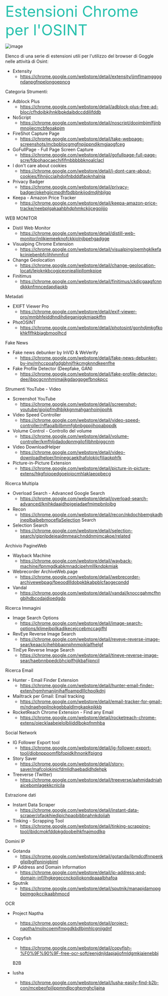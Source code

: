 <font color=#28c1ad size="20"><p aling="center"><span class="panelmsg" translate="no">Estensioni Chrome per l'OSINT</span></p></font>
            
![image](https://user-images.githubusercontent.com/98583912/186096469-d330cbd1-c8ea-4969-b593-30f5cb52a478.png)

Elenco di una serie di estensioni utili per l'utilizzo del browser di Goggle nelle attività di Osint:

- Extensity 
  - https://chrome.google.com/webstore/detail/extensity/jjmflmamggggndanpgfnpelongoepncg
  
Categoria Strumenti:
- Adblock Plus 
  - https://chrome.google.com/webstore/detail/adblock-plus-free-ad-bloc/cfhdojbkjhnklbpkdaibdccddilifddb
- NoScript 
  - https://chrome.google.com/webstore/detail/noscript/doojmbjmlfjjnbmnoijecmcbfeoakpjm
- FireShot Capture Page 
  - https://chrome.google.com/webstore/detail/take-webpage-screenshots/mcbpblocgmgfnpjjppndjkmgjaogfceg
- GoFullPage - Full Page Screen Capture 
  - https://chrome.google.com/webstore/detail/gofullpage-full-page-scre/fdpohaocaechififmbbbbbknoalclacl
- I don't care about cookies 
  - https://chrome.google.com/webstore/detail/i-dont-care-about-cookies/fihnjjcciajhdojfnbdddfaoknhalnja
- Privacy Badger 
  - https://chrome.google.com/webstore/detail/privacy-badger/pkehgijcmpdhfbdbbnkijodmdjhbjlgp
- Keepa - Amazon Price Tracker 
  - https://chrome.google.com/webstore/detail/keepa-amazon-price-tracke/neebplgakaahbhdphmkckjjcegoiijjo

WEB MONITOR
- Distil Web Monitor 
  - https://chrome.google.com/webstore/detail/distill-web-monitor/inlikjemeeknofckkjolnjbpehgadgge
- Visualping Chrome Extension 
  - https://chrome.google.com/webstore/detail/visualping/pemhgklkefakciniebenbfclihhmmfcd
- Change Geolocation 
  - https://chrome.google.com/webstore/detail/change-geolocation-locati/lejoknkbcogjceoniealiipllomkpioe
- Finitimus 
  - https://chrome.google.com/webstore/detail/finitimus/ckdjcgaagfcnndkkknfmncedapdjaokb


Metadati
- EXIFT Viewer Pro 
  - https://chrome.google.com/webstore/detail/exif-viewer-pro/mmbhfeiddhndihdjeganjggkmjapkffm
- PhotOSINT 
  - https://chrome.google.com/webstore/detail/photosint/gonhdjmkgfkokhkflfhkbiagbmoolhcd

Fake News
- Fake news debunker by InVID & WeVerify 
  - https://chrome.google.com/webstore/detail/fake-news-debunker-by-inv/mhccpoafgdgbhnjfhkcmgknndkeenfhe
- Fake Profile Detector (Deepfake, GAN) 
  - https://chrome.google.com/webstore/detail/fake-profile-detector-dee/jbpcgcnnhmjmajjkgdaogpgefbnokpcc

Strumenti YouTube - Video
- Screenshot YouTube 
  - https://chrome.google.com/webstore/detail/screenshot-youtube/gjoijpfmdhbjkkgnmahganhoinjjpohk
- Video Speed Controller 
  - https://chrome.google.com/webstore/detail/video-speed-controller/nffaoalbilbmmfgbnbgppjihopabppdk
- Volume Control - Controllo del volume 
  - https://chrome.google.com/webstore/detail/volume-controller/kmfhljjdadodpnmgilofilbhnbiggcnm
- Video DownloadHelper 
  - https://chrome.google.com/webstore/detail/video-downloadhelper/lmjnegcaeklhafolokijcfjliaokphfk
- Picture-in-Picture Extension 
  - https://chrome.google.com/webstore/detail/picture-in-picture-extens/hkgfoiooedgoejojocmhlaklaeopbecg

Ricerca Multipla
- Overload Search - Advanced Google Search 
  - https://chrome.google.com/webstore/detail/overload-search-advanced/knihkdaajdhpjgeiadaefmjmpbnlojbg
- Recon 
  - https://chrome.google.com/webstore/detail/recon/nkdochbemgkadhjneplbaibebmoceflaSelection Search
- Selection Search
  - https://chrome.google.com/webstore/detail/selection-search/gipnlpdeieaidmmeaichnddnmjmcakoe/related 

Archivio PagineWeb
- Wayback Machine 
  - https://chrome.google.com/webstore/detail/wayback-machine/fpnmgdkabkmnadcjpehmlllkndpkmiak
- Webrecorder ArchiveWeb.page 
  - https://chrome.google.com/webstore/detail/webrecorder-archivewebpag/fpeoodllldobpkbkabpblcfaogecpndd
- Vandal 
  - https://chrome.google.com/webstore/detail/vandal/knoccgahmcfhngbjhdbcodajdioedgdo

Ricerca Immagini
- Image Search Options 
  - https://chrome.google.com/webstore/detail/image-search-options/kljmejbpilkadikecejccebmccagifhl
- RevEye Reverse Image Search 
  - https://chrome.google.com/webstore/detail/reveye-reverse-image-sear/keaaclcjhehbbapnphnmpiklalfhelgf
- TinEye Reverse Image Search 
  - https://chrome.google.com/webstore/detail/tineye-reverse-image-sear/haebnnbpedcbhciplfhjjkbafijpncjl

Ricerca Email 
- Hunter - Email Finder Extension 
  - https://chrome.google.com/webstore/detail/hunter-email-finder-exten/hgmhmanijnjhaffoampdlllchpolkdnj
- Mailtrack per Gmail: Email tracking 
  - https://chrome.google.com/webstore/detail/email-tracker-for-gmail-m/ndnaehgpjlnokgebbaldlmgkapkpjkkb
- RocketReach Chrome Extension - Find any Email  
  - https://chrome.google.com/webstore/detail/rocketreach-chrome-extens/oiecklaabeielolbliiddlbokpfnmhba


Social Network
- IG Follower Export tool
  - https://chrome.google.com/webstore/detail/ig-follower-export-tool/diobnppoomflbfopidklhnonklfpigng
- Story Saver 
  - https://chrome.google.com/webstore/detail/story-saver/mafcolokinicfdmlidhaebadidhdehpk
- Treeverse (Twitter) 
  - https://chrome.google.com/webstore/detail/treeverse/aahmjdadniahaicebomlagekkcnlcila

Estrazione dati 
- Instant Data Scraper 
  - https://chrome.google.com/webstore/detail/instant-data-scraper/ofaokhiedipichpaobibbnahnkdoiiah
- Tinking - Scrapping Tool 
  - https://chrome.google.com/webstore/detail/tinking-scrapping-tool/ibidcmokfddpkgdoobeihkfnajmodlkp

Domini IP 
- Gotanda 
  - https://chrome.google.com/webstore/detail/gotanda/jbmdcdfnnpenkgliplbglfpninigbiml
- IP Address and Domain Information 
  - https://chrome.google.com/webstore/detail/ip-address-and-domain-inf/lhgkegeccnckoiliokondpaaalbhafoa
- Sputnik 
  - https://chrome.google.com/webstore/detail/sputnik/manapjdamopgbpimgojkccikaabhmocd

OCR
- Project Naptha 
  - https://chrome.google.com/webstore/detail/project-naptha/molncoemjfmpgdkbdlbjmhlcgniigdnf
- Copyfish 
  - https://chrome.google.com/webstore/detail/copyfish-%F0%9F%90%9F-free-ocr-soft/eenjdnjldapjajjofmldgmkjaienebbj
  
  B2B
- lusha
  -  https://chrome.google.com/webstore/detail/lusha-easily-find-b2b-con/mcebeofpilippmndlpcghpmghcljajna
